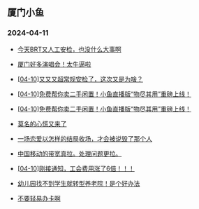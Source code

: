 ## 厦门小鱼 
### 2024-04-11

+ [今天BRT又人工安检，也没什么大事啊](http://bbs.xmfish.com/read-htm-tid-18173538.html)

+ [厦门好多演唱会！太牛逼啦](http://bbs.xmfish.com/read-htm-tid-18173424.html)

+ [[04-10]又又又超常规安检了，这次又是为啥？](http://bbs.xmfish.com/read-htm-tid-18173393.html)

+ [[04-10]免费帮你卖二手闲置！小鱼直播版“物尽其用”重磅上线！](http://bbs.xmfish.com/read-htm-tid-18173732.html)

+ [[04-10]免费帮你卖二手闲置！小鱼直播版“物尽其用”重磅上线！](http://bbs.xmfish.com/read-htm-tid-18173492.html)

+ [莫名的心慌又来了](http://bbs.xmfish.com/read-htm-tid-18173410.html)

+ [一场恋爱以怎样的结局收场，才会被说毁了那个人](http://bbs.xmfish.com/read-htm-tid-18173385.html)

+ [中国移动的带宽真拉。处理问题更拉。](http://bbs.xmfish.com/read-htm-tid-18173319.html)

+ [[04-10]刚接通知，工会费用涨了6倍！！！](http://bbs.xmfish.com/read-htm-tid-18173764.html)

+ [幼儿园找不到学生就转型养老院！是个好办法](http://bbs.xmfish.com/read-htm-tid-18173443.html)

+ [不要轻易办卡啊](http://bbs.xmfish.com/read-htm-tid-18173654.html)

